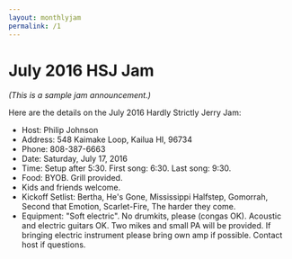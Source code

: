 ```yaml
---
layout: monthlyjam
permalink: /1
---
```


# July 2016 HSJ Jam

*(This is a sample jam announcement.)*

Here are the details on the July 2016 Hardly Strictly Jerry Jam:

  * Host: Philip Johnson
  * Address: 548 Kaimake Loop, Kailua HI, 96734
  * Phone: 808-387-6663
  * Date: Saturday, July 17, 2016
  * Time: Setup after 5:30. First song: 6:30. Last song: 9:30.
  * Food: BYOB. Grill provided. 
  * Kids and friends welcome. 
  * Kickoff Setlist: Bertha, He's Gone, Mississippi Halfstep, Gomorrah, Second that Emotion, Scarlet-Fire, The harder they come.
  * Equipment: "Soft electric". No drumkits, please (congas OK). Acoustic and electric guitars OK. Two mikes and small PA will be provided. If bringing electric instrument please bring own amp if possible. Contact host if questions.

